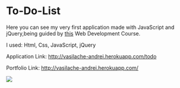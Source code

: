 # To-Do-List


Here you can see my very first application made with JavaScript and jQuery,being guided by <a href="https://www.udemy.com/the-web-developer-bootcamp/learn/v4/overview">this</a> Web Development Course.

I used: Html, Css, JavaScript, jQuery

Application Link: http://vasilache-andrei.herokuapp.com/todo

Portfolio Link: http://vasilache-andrei.herokuapp.com/


<img src="http://vasilache-andrei.herokuapp.com/portofolioGifs/todoList.gif"> 
